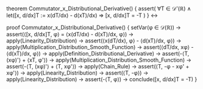 theorem Commutator_x_Distributional_Derivative() {
  assert(
    ∀T ∈ 𝒟'(ℝ) ∧
    let([x, d/dx]T := x(dT/dx) - d(xT)/dx) ⇒
    [x, d/dx]T = -T
  )
} ↔

proof Commutator_x_Distributional_Derivative() {
  setVar(φ ∈ 𝒟(ℝ)) →
  assert(⟨[x, d/dx]T, φ⟩ = ⟨x(dT/dx) - d(xT)/dx, φ⟩) →
  apply(Linearity_Distribution) →
  assert(⟨x(dT/dx), φ⟩ - ⟨d(xT)/dx, φ⟩) →
  apply(Multiplication_Distribution_Smooth_Function) →
  assert(⟨dT/dx, xφ⟩ - ⟨d(xT)/dx, φ⟩) →
  apply(Definition_Distributional_Derivative) →
  assert(-⟨T, (xφ)'⟩ + ⟨xT, φ'⟩) →
  apply(Multiplication_Distribution_Smooth_Function) →
  assert(-⟨T, (xφ)'⟩ + ⟨T, xφ'⟩) →
  apply(Chain_Rule) →
  assert(⟨T, -φ - xφ' + xφ'⟩) →
  apply(Linearity_Distribution) →
  assert(⟨T, -φ⟩) →
  apply(Linearity_Distribution) →
  assert(-⟨T, φ⟩) →
  conclude([x, d/dx]T = -T)
}